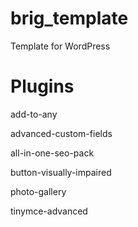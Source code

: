 # brig_template
Template for WordPress

# Plugins

add-to-any

advanced-custom-fields

all-in-one-seo-pack

button-visually-impaired

photo-gallery

tinymce-advanced
